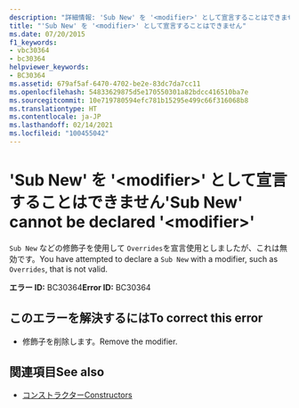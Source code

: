 ```yaml
---
description: "詳細情報: 'Sub New' を '<modifier>' として宣言することはできません"
title: "'Sub New' を '<modifier>' として宣言することはできません"
ms.date: 07/20/2015
f1_keywords:
- vbc30364
- bc30364
helpviewer_keywords:
- BC30364
ms.assetid: 679af5af-6470-4702-be2e-83dc7da7cc11
ms.openlocfilehash: 54833629875d5e170550301a82bdcc416510ba7e
ms.sourcegitcommit: 10e719780594efc781b15295e499c66f316068b8
ms.translationtype: HT
ms.contentlocale: ja-JP
ms.lasthandoff: 02/14/2021
ms.locfileid: "100455042"
---
```

# <a name="sub-new-cannot-be-declared-modifier"></a><span data-ttu-id="dab45-103">'Sub New' を '\<modifier>' として宣言することはできません</span><span class="sxs-lookup"><span data-stu-id="dab45-103">'Sub New' cannot be declared '\<modifier>'</span></span>

<span data-ttu-id="dab45-104">`Sub New` などの修飾子を使用して `Overrides`を宣言使用としましたが、これは無効です。</span><span class="sxs-lookup"><span data-stu-id="dab45-104">You have attempted to declare a `Sub New` with a modifier, such as `Overrides`, that is not valid.</span></span>  
  
 <span data-ttu-id="dab45-105">**エラー ID:** BC30364</span><span class="sxs-lookup"><span data-stu-id="dab45-105">**Error ID:** BC30364</span></span>  
  
## <a name="to-correct-this-error"></a><span data-ttu-id="dab45-106">このエラーを解決するには</span><span class="sxs-lookup"><span data-stu-id="dab45-106">To correct this error</span></span>  
  
- <span data-ttu-id="dab45-107">修飾子を削除します。</span><span class="sxs-lookup"><span data-stu-id="dab45-107">Remove the modifier.</span></span>  
  
## <a name="see-also"></a><span data-ttu-id="dab45-108">関連項目</span><span class="sxs-lookup"><span data-stu-id="dab45-108">See also</span></span>

- [<span data-ttu-id="dab45-109">コンストラクター</span><span class="sxs-lookup"><span data-stu-id="dab45-109">Constructors</span></span>](../programming-guide/concepts/object-oriented-programming.md#constructors)
